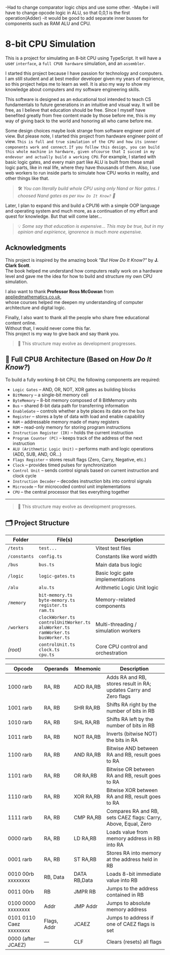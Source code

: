 -Had to change comparator logic chips and use some other. 
-Maybe i will have to change opcode logic in ALU, so that 0,0,1 is the first operation(Adder)
-it would be good to add separate inner busses for components such as RAM ALU and CPU. 


# 8-bit CPU Simulation

This is a project for simulating an 8-bit CPU using TypeScript. It will have a user `interface`, a `full CPU8 hardware` simulation, and an `assembler`.

I started this project because I have passion for technology and computers. I am still student and at best medior developer given my years of expirience, so this project helps me to learn as well. It is also my way to show my knowledge about computers and my software engineering skills.

This software is designed as an educational tool intended to teach CS fundamentals to future generations in an intuitive and visual way. It will be free, as I believe that education should be free. Since I myself have benefited greatly from free content made by those before me, this is my way of giving back to the world and honoring all who came before me.

Some design choices maybe look strange from software engineer point of view. But please note, I started this project from hardware engineer point of view. `This is full and true simulation of the CPU and how its innner components work and connect`. `If you follow this design, you can build this whole machine in hardware, given ofcourse that I succed in my endevour and actually build a working CPU`. For example, I started with basic logic gates, and every main part like ALU is built from these small logic parts, like in real life, where they have thousands of them. Also, I use web workers to run inside parts to simulate how CPU works in reality, and other things like that.
> 🛠️ *You can literally build whole CPU using only Nand or Nor gates. I choosed Nand gates as per `How Do It Know?` 📖*

Later, I plan to expand this and build a CPU16 with a simple OOP language and operating system and much more, as a continuation of my effort and quest for knowledge. But that will come later...

> 💡 *Some say that education is expensive... This may be true, but in my opinion and expirience, ignorence is much more expensive.*

## Acknowledgments

This project is inspired by the amazing book *"But How Do It Know?"* by **J. Clark Scott**.  
The book helped me understand how computers really work on a hardware level and gave me the idea for how to build and structure my own CPU simulation.

I also want to thank **Professor Ross McGowan** from [appliedmathematics.co.uk](https://www.appliedmathematics.co.uk),  
whose courses helped me deepen my understanding of computer architecture and digital logic.

<!-- Also, special thanks to Anthony Aliciea from Dont Immitate, understand, whose course on JS was fundamental in enabling me to write this  -->

Finally, I also want to thank all the people who share free educational content online.  
Without that, I would never come this far.  
This project is my way to give back and say thank you.





> 🔧 This structure may evolve as development progresses.
## 🧩 Full CPU8 Architecture (Based on *How Do It Know?*)

To build a fully working 8-bit CPU, the following components are required:

- `Logic Gates` – AND, OR, NOT, XOR gates as building blocks
- `BitMemory` – a single-bit memory cell
- `ByteMemory` – 8-bit memory composed of 8 BitMemory units
- `Bus` – shared 8-bit data path for transferring information
- `EnableGate` – controls whether a byte places its data on the bus
- `Register` – stores a byte of data with load and enable capability
- `RAM` – addressable memory made of many registers
- `ROM` – read-only memory for storing program instructions
- `Instruction Register (IR)` – holds the current instruction
- `Program Counter (PC)` – keeps track of the address of the next instruction
- `ALU (Arithmetic Logic Unit)` – performs math and logic operations (ADD, SUB, AND, OR...)
- `Flags Register` – stores result flags (Zero, Carry, Negative, etc.)
- `Clock` – provides timed pulses for synchronization
- `Control Unit` – sends control signals based on current instruction and clock cycle
- `Instruction Decoder` – decodes instruction bits into control signals
- `Microcode` – for microcoded control unit implementations
- `CPU` – the central processor that ties everything together


---
> 🔧 This structure may evolve as development progresses.
## 🗂️ Project Structure

| Folder         | File(s)                       | Description                      |
|----------------|-------------------------------|----------------------------------|
| `/tests`       | `test...`                     | Vitest test files                |
| `/constants`   | `config.ts`                   | Constants like word width        |
| `/bus`         | `bus.ts`                      | Main data bus logic              |
| `/logic`       | `logic-gates.ts`              | Basic logic gate implementations |
| `/alu`         | `alu.ts`                      | Arithmetic Logic Unit logic      |
| `/memory`      | `bit-memory.ts`<br>`byte-memory.ts`<br>`register.ts`<br>`ram.ts` | Memory-related components        |
| `/workers`     | `clockWorker.ts`<br>`controlUnitWorker.ts`<br>`aluWorker.ts`<br>`ramWorker.ts`<br>`busWorker.ts` | Multi-threading / simulation workers |
| *(root)*       | `controlUnit.ts`<br>`clock.ts`<br>`cpu.ts` | Core CPU control and orchestration |




| Opcode                 | Operands     | Mnemonic     | Description                                                                 |
|------------------------|--------------|--------------|-----------------------------------------------------------------------------|
| 1000 rarb              | RA, RB       | ADD RA,RB    | Adds RA and RB, stores result in RA; updates Carry and Zero flags           |
| 1001 rarb              | RA, RB       | SHR RA,RB    | Shifts RA right by the number of bits in RB                                 |
| 1010 rarb              | RA, RB       | SHL RA,RB    | Shifts RA left by the number of bits in RB                                  |
| 1011 rarb              | RA, RB       | NOT RA,RB    | Inverts (bitwise NOT) the bits in RA                                        |
| 1100 rarb              | RA, RB       | AND RA,RB    | Bitwise AND between RA and RB, result goes to RA                            |
| 1101 rarb              | RA, RB       | OR RA,RB     | Bitwise OR between RA and RB, result goes to RA                             |
| 1110 rarb              | RA, RB       | XOR RA,RB    | Bitwise XOR between RA and RB, result goes to RA                            |
| 1111 rarb              | RA, RB       | CMP RA,RB    | Compares RA and RB, sets CAEZ flags: Carry, Above, Equal, Zero              |
| 0000 rarb              | RA, RB       | LD RA,RB     | Loads value from memory address in RB into RA                               |
| 0001 rarb              | RA, RB       | ST RA,RB     | Stores RA into memory at the address held in RB                             |
| 0010 00rb xxxxxxxx     | RB, Data     | DATA RB,Data | Loads 8-bit immediate value into RB                                         |
| 0011 00rb              | RB           | JMPR RB      | Jumps to the address contained in RB                                        |
| 0100 0000 xxxxxxxx     | Addr         | JMP Addr     | Jumps to absolute memory address                                            |
| 0101 0110 Caez xxxxxxxx| Flags, Addr  | JCAEZ        | Jumps to address if one of CAEZ flags is set                                |
| 0000 (after JCAEZ)     | —            | CLF          | Clears (resets) all flags                                                   |





